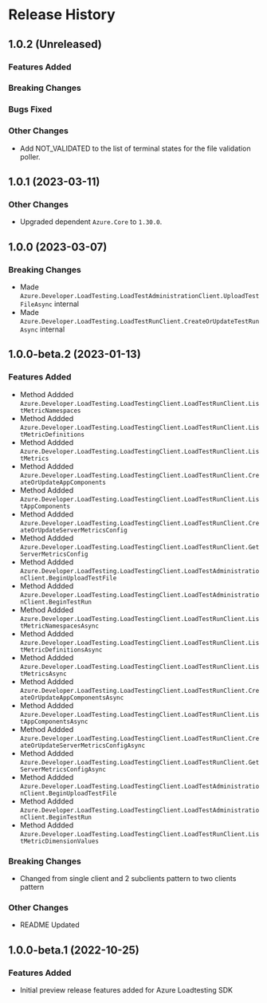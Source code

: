 # Release History

## 1.0.2 (Unreleased)

### Features Added

### Breaking Changes

### Bugs Fixed

### Other Changes
- Add NOT_VALIDATED to the list of terminal states for the file validation poller.

## 1.0.1 (2023-03-11)

### Other Changes
- Upgraded dependent `Azure.Core` to `1.30.0`.

## 1.0.0 (2023-03-07)

### Breaking Changes
- Made `Azure.Developer.LoadTesting.LoadTestAdministrationClient.UploadTestFileAsync` internal
- Made `Azure.Developer.LoadTesting.LoadTestRunClient.CreateOrUpdateTestRunAsync` internal

## 1.0.0-beta.2 (2023-01-13)

### Features Added
- Method Addded `Azure.Developer.LoadTesting.LoadTestingClient.LoadTestRunClient.ListMetricNamespaces`
- Method Addded `Azure.Developer.LoadTesting.LoadTestingClient.LoadTestRunClient.ListMetricDefinitions`
- Method Addded `Azure.Developer.LoadTesting.LoadTestingClient.LoadTestRunClient.ListMetrics`
- Method Addded `Azure.Developer.LoadTesting.LoadTestingClient.LoadTestRunClient.CreateOrUpdateAppComponents`
- Method Addded `Azure.Developer.LoadTesting.LoadTestingClient.LoadTestRunClient.ListAppComponents`
- Method Addded `Azure.Developer.LoadTesting.LoadTestingClient.LoadTestRunClient.CreateOrUpdateServerMetricsConfig`
- Method Addded `Azure.Developer.LoadTesting.LoadTestingClient.LoadTestRunClient.GetServerMetricsConfig`
- Method Addded `Azure.Developer.LoadTesting.LoadTestingClient.LoadTestAdministrationClient.BeginUploadTestFile`
- Method Addded `Azure.Developer.LoadTesting.LoadTestingClient.LoadTestAdministrationClient.BeginTestRun`
- Method Addded `Azure.Developer.LoadTesting.LoadTestingClient.LoadTestRunClient.ListMetricNamespacesAsync`
- Method Addded `Azure.Developer.LoadTesting.LoadTestingClient.LoadTestRunClient.ListMetricDefinitionsAsync`
- Method Addded `Azure.Developer.LoadTesting.LoadTestingClient.LoadTestRunClient.ListMetricsAsync`
- Method Addded `Azure.Developer.LoadTesting.LoadTestingClient.LoadTestRunClient.CreateOrUpdateAppComponentsAsync`
- Method Addded `Azure.Developer.LoadTesting.LoadTestingClient.LoadTestRunClient.ListAppComponentsAsync`
- Method Addded `Azure.Developer.LoadTesting.LoadTestingClient.LoadTestRunClient.CreateOrUpdateServerMetricsConfigAsync`
- Method Addded `Azure.Developer.LoadTesting.LoadTestingClient.LoadTestRunClient.GetServerMetricsConfigAsync`
- Method Addded `Azure.Developer.LoadTesting.LoadTestingClient.LoadTestAdministrationClient.BeginUploadTestFile`
- Method Addded `Azure.Developer.LoadTesting.LoadTestingClient.LoadTestAdministrationClient.BeginTestRun`
- Method Addded `Azure.Developer.LoadTesting.LoadTestingClient.LoadTestRunClient.ListMetricDimensionValues`

### Breaking Changes
- Changed from single client and 2 subclients pattern to two clients pattern

### Other Changes
- README Updated 

## 1.0.0-beta.1 (2022-10-25)

### Features Added
- Initial preview release features added for Azure Loadtesting SDK

